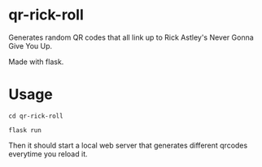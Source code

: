 # qr-rick-roll
Generates random QR codes that all link up to Rick Astley's Never Gonna Give You Up.

Made with flask.

# Usage

``cd qr-rick-roll``

``flask run``

Then it should start a local web server that generates different qrcodes everytime you reload it.
